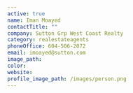 ```yaml
---
active: true
name: Iman Moayed
contactTitle: ""
company: Sutton Grp West Coast Realty
category: realestateagents
phoneOffice: 604-506-2072
email: imoayed@sutton.com
image_path:
color:
website:
profile_image_path: /images/person.png
---
```


